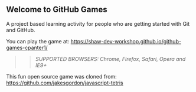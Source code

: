 ## Welcome to GitHub Games

A project based learning activity for people who are getting started with Git and GitHub.

You can play the game at: https://shaw-dev-workshop.github.io/github-games-cpanter1/

>> _*SUPPORTED BROWSERS*: Chrome, Firefox, Safari, Opera and IE9+_

This fun open source game was cloned from: https://github.com/jakesgordon/javascript-tetris
